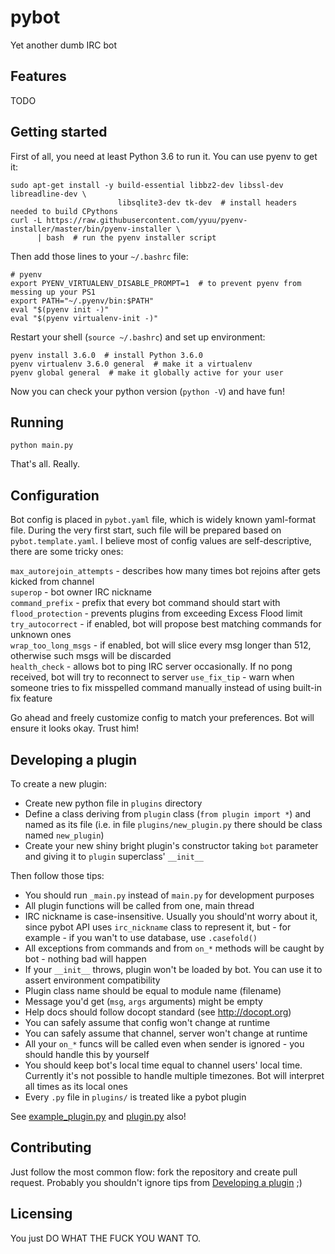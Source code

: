 # pybot

Yet another dumb IRC bot

## Features

TODO

## Getting started

First of all, you need at least Python 3.6 to run it. You can use pyenv to get it:

```shell
sudo apt-get install -y build-essential libbz2-dev libssl-dev libreadline-dev \
                        libsqlite3-dev tk-dev  # install headers needed to build CPythons
curl -L https://raw.githubusercontent.com/yyuu/pyenv-installer/master/bin/pyenv-installer \
      | bash  # run the pyenv installer script
```

Then add those lines to your `~/.bashrc` file:

```shell
# pyenv
export PYENV_VIRTUALENV_DISABLE_PROMPT=1  # to prevent pyenv from messing up your PS1
export PATH="~/.pyenv/bin:$PATH"
eval "$(pyenv init -)"
eval "$(pyenv virtualenv-init -)"
```

Restart your shell (`source ~/.bashrc`) and set up environment:

```shell
pyenv install 3.6.0  # install Python 3.6.0
pyenv virtualenv 3.6.0 general  # make it a virtualenv 
pyenv global general  # make it globally active for your user
```

Now you can check your python version (`python -V`) and have fun!

## Running

```shell
python main.py
```

That's all. Really.

## Configuration

Bot config is placed in `pybot.yaml` file, which is widely known yaml-format file. During the very first start, such file will be prepared based on `pybot.template.yaml`. I believe most of config values are self-descriptive, there are some tricky ones:

`max_autorejoin_attempts` - describes how many times bot rejoins after gets kicked from channel  
`superop` - bot owner IRC nickname  
`command_prefix` - prefix that every bot command should start with  
`flood_protection` - prevents plugins from exceeding Excess Flood limit  
`try_autocorrect` - if enabled, bot will propose best matching commands for unknown ones  
`wrap_too_long_msgs` - if enabled, bot will slice every msg longer than 512, otherwise such msgs will be discarded  
`health_check` - allows bot to ping IRC server occasionally. If no pong received, bot will try to reconnect to server
`use_fix_tip` - warn when someone tries to fix misspelled command manually instead of using built-in fix feature

Go ahead and freely customize config to match your preferences. Bot will ensure it looks okay. Trust him!

## Developing a plugin

To create a new plugin:
- Create new python file in `plugins` directory
- Define a class deriving from `plugin` class (`from plugin import *`) and named as its file (i.e. in file `plugins/new_plugin.py` there should be class named `new_plugin`)
- Create your new shiny bright plugin's constructor taking `bot` parameter and giving it to `plugin` superclass' `__init__`
  
Then follow those tips:
- You should run `_main.py` instead of `main.py` for development purposes
- All plugin functions will be called from one, main thread
- IRC nickname is case-insensitive. Usually you should'nt worry about it, since pybot API uses `irc_nickname` class to represent it, but - for example - if you wan't to use database, use `.casefold()`
- All exceptions from commands and from `on_*` methods will be caught by bot - nothing bad will happen
- If your `__init__` throws, plugin won't be loaded by bot. You can use it to assert environment compatibility
- Plugin class name should be equal to module name (filename)
- Message you'd get (`msg`, `args` arguments) might be empty
- Help docs should follow docopt standard (see http://docopt.org)
- You can safely assume that config won't change at runtime
- You can safely assume that channel, server won't change at runtime
- All your `on_*` funcs will be called even when sender is ignored - you should handle this by yourself
- You should keep bot's local time equal to channel users' local time. Currently it's not possible to handle multiple timezones. Bot will interpret all times as its local ones
- Every `.py` file in `plugins/` is treated like a pybot plugin

See [example_plugin.py](example_plugin.py) and [plugin.py](plugin.py) also!

## Contributing

Just follow the most common flow: fork the repository and create pull request. Probably you shouldn't ignore tips from [Developing a plugin](#developing-a-plugin) ;)

## Licensing

You just DO WHAT THE FUCK YOU WANT TO.
